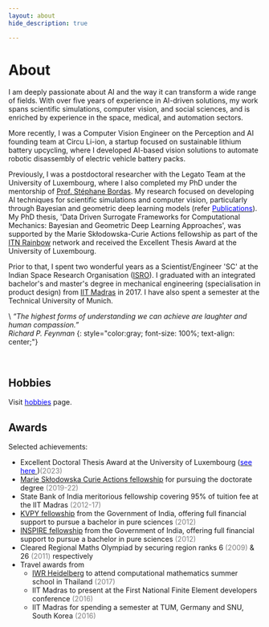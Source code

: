 ```yaml
---
layout: about
hide_description: true

---
```


# About

I am deeply passionate about AI and the way it can transform a wide range of fields. With over five years of experience in AI-driven solutions, my work spans scientific simulations, computer vision, and social sciences, and is enriched by experience in the space, medical, and automation sectors.

More recently, I was a Computer Vision Engineer on the Perception and AI founding team at Circu Li-ion, a startup focused on sustainable lithium battery upcycling, where I developed AI-based vision solutions to automate robotic disassembly of electric vehicle battery packs.

<!-- Previously, I was a postdoctoral researcher with the Legato Team at the University of Luxembourg, where I also completed my PhD. Under the mentorship of [Prof. Stéphane Bordas](https://scholar.google.com/citations?user=QKZBZ48AAAAJ&hl=en), my research focused on developing novel AI techniques for scientific simulations and computer vision challenges. My PhD thesis, titled 'Data Driven Surrogate Frameworks for Computational Mechanics: Bayesian and Geometric Deep Learning Approaches', was completed under Stéphane’s guidance and defended in September 23. This research was supported by the prestigious Marie Skłodawaska Curie Actions fellowship and was part of the [ITN Rainbow](https://rainbow.ku.dk), a European training network. During my PhD, I worked on developing Bayesian and geometric deep learning models to create reliable computing models for computational mechanics applications (refer [<span style="color:blue">Publications</span>](/publications)). My thesis received the Excellent Thesis Award at the University of Luxembourg. -->

Previously, I was a postdoctoral researcher with the Legato Team at the University of Luxembourg, where I also completed my PhD under the mentorship of [Prof. Stéphane Bordas](https://scholar.google.com/citations?user=QKZBZ48AAAAJ&hl=en). My research focused on developing AI techniques for scientific simulations and computer vision, particularly through Bayesian and geometric deep learning models (refer [<span style="color:blue">Publications</span>](/publications)). My PhD thesis, 'Data Driven Surrogate Frameworks for Computational Mechanics: Bayesian and Geometric Deep Learning Approaches', was supported by the Marie Skłodowska-Curie Actions fellowship as part of the [ITN Rainbow](https://rainbow.ku.dk) network and received the Excellent Thesis Award at the University of Luxembourg. 

<!-- I recently started a postdoctoral role with the Legato Team at the University of Luxembourg after completing my PhD there. I collaborate with Prof. [Prof. Stéphane Bordas](https://scholar.google.com/citations?user=QKZBZ48AAAAJ&hl=en). I am deeply interested in AI and its applications to scientific domains and more recently I have also been working on deep-learning techniques for medical imaging applications. I defended my PhD thesis titled 'Data Driven Surrogate Frameworks for Computational Mechanics: Bayesian and Geometric Deep Learning Approaches' under Stéphane's supervision in September 23. My PhD research was funded by the prestigious Marie Skłodawaska Curie Actions fellowship and it was a part of [ITN Rainbow](https://rainbow.ku.dk), an European training network. As a part of my Ph.D., I have developed Bayesian and geometric deep learning frameworks to come up with scalable, accurate and trustworthy computing models, for their applications in computational mechanics (refer [<span style="color:blue">Publications</span>](/publications)).

I am a fourth-year Ph.D. student at the Team Legato of the University of Luxembourg,
I am being supervised by [Prof. Stéphane Bordas](https://scholar.google.com/citations?user=QKZBZ48AAAAJ&hl=en).
My thesis is a part of  Marie Skłodawaska Curie Actions funded European training network, [ITN Rainbow](https://rainbow.ku.dk).
I am deeply interested in AI and its applications to diverse domains. As a part of my Ph.D., I am developing Bayesian and geometric deep learning frameworks to come up with scalable, accurate and trustworthy computing models, for their applications in computational mechanics (refer [<span style="color:blue">Publications</span>](/publications)). More recently I have also been working on deep-learning techniques for medical imaging applications. See [<span style="color:blue">this video</span>](https://youtu.be/sj8JUoGhit0) to get an informal introduction to one aspect of my PhD research :) -->


Prior to that, I spent two wonderful years as a Scientist/Engineer 'SC' at the Indian Space Research Organisation ([ISRO](https://www.isro.gov.in)).
I graduated with an integrated bachelor's and master's degree in mechanical engineering (specialisation in product design)
from [IIT Madras](https://www.iitm.ac.in) in 2017. I have also spent a semester at the Technical University of Munich.

\\
*“The highest forms of understanding we can achieve are laughter and human compassion.” \
Richard P. Feynman*
{: style="color:gray; font-size: 100%; text-align: center;"}

<br/>


## Hobbies

Visit [<span style="color:blue">hobbies</span>](/hobbies) page.


## Awards

Selected achievements:

* Excellent Doctoral Thesis Award at the University of Luxembourg ([<span style="color:blue">see here </span>](https://www.uni.lu/fstm-en/news/excellent-doctoral-thesis-awards-2023-in-science/))<span style="color:gray">(2023)</span>
* [Marie Skłodowska Curie Actions fellowship](https://marie-sklodowska-curie-actions.ec.europa.eu/actions/doctoral-networks) for pursuing the doctorate degree <span style="color:gray">(2019-22)</span>
* State Bank of India meritorious fellowship covering 95% of tuition fee at the IIT Madras <span style="color:gray">(2012-17)</span>
* [KVPY fellowship](http://www.kvpy.iisc.ernet.in/main/about.htm) from the Government of India, offering full financial support to pursue a bachelor in pure sciences <span style="color:gray">(2012)</span>
* [INSPIRE fellowship](https://online-inspire.gov.in) from the Government of India, offering full financial support to pursue a bachelor in pure sciences <span style="color:gray">(2012)</span>
* Cleared Regional Maths Olympiad by securing region ranks 6 <span style="color:gray">(2009)</span> & 26 <span style="color:gray">(2011)</span> respectively
* Travel awards from
   - [IWR Heidelberg](https://typo.iwr.uni-heidelberg.de/home) to attend computational mathematics summer school in Thailand <span style="color:gray">(2017)</span>
   - IIT Madras to present at the First National Finite Element developers conference <span style="color:gray">(2016)</span>
   - IIT Madras for spending a semester at TUM, Germany and SNU, South Korea <span style="color:gray">(2016)</span>


<!-- ### Sports

<div style="float: right; margin: 5px 0px 10px 28px;">
  <iframe align=right height='600' width='280' frameborder='0' allowtransparency='true' scrolling='yes' src='https://www.strava.com/athletes/46282855/latest-rides/6e1cf9e06eacabbd06eb414efb00ebf9675e4cba'></iframe>
</div>

Sports has always held a special place in my heart, it has helped me make great friends. During formative years, cricket was my first love (as it is for most Indians). As I grew older, I discovered new games like badminton and chess, playing friendly matches with a neighbor uncle. It was in high school that I developed  a great interest in table tennis, representing my district in state-level tournaments and later also representing my alma mater, IIT Madras, at intercollege sports festivals. At IIT Madras I fell in everlasting love with Squash, I have tried my hands at waterpolo and football too. I still get goosegumops when I think back to those tense Schroeter moments (inter-hostel sports competition, which my hostel won in 2016, where I was a captain of TT and Squash team. Go Godav!).      

Although my PhD has been taking most of the time, I try to go for occasional runs/hikes and swims. Feel free to connect me on Strava <a href="https://www.strava.com/athletes/46282855"><i class="fab fa-strava fa-xl" title="Strava"></i></a> or hit me up if you would like to do any activity in Luxembourg. Also, I am always up for an online chess game. You can find me on both Chess.com <a href="https://www.chess.com/member/uselessrunner"><i class="fas fa-chess-pawn fa-xl" title="Chess.com"></i></a> and Lichess [<svg viewBox="-0.892 0.5 51.573 55.285" xmlns="http://www.w3.org/2000/svg" width="20" height="20"><path d="M38.956.5c-3.53.418-6.452.902-9.286 2.984C5.534 1.786-.692 18.533.68 29.364 3.493 50.214 31.918 55.785 41.329 41.7c-7.444 7.696-19.276 8.752-28.323 3.084S-.506 27.392 4.683 17.567C9.873 7.742 18.996 4.535 29.03 6.405c2.43-1.418 5.225-3.22 7.655-3.187l-1.694 4.86 12.752 21.37c-.439 5.654-5.459 6.112-5.459 6.112-.574-1.47-1.634-2.942-4.842-6.036-3.207-3.094-17.465-10.177-15.788-16.207-2.001 6.967 10.311 14.152 14.04 17.663 3.73 3.51 5.426 6.04 5.795 6.756 0 0 9.392-2.504 7.838-8.927L37.4 7.171z" stroke="#000" stroke-linejoin="round"/></svg>](https://lichess.org/@/uselessrunner) with the username 'uselessrunner'.


### Music

My affair with music started with harmonium in childhood days. Multiple jamming sessions on old Marathi songs helped me improve my skills. Then I had a long break from music until I moved to Luxembourg. Social isloation in the foregin country brought me closer to music. I experience a great comfort in practising ukulele, piano and guitar. I can label myself as a self trained amature musician.


### Reading

This is something I want to take seriously in near future. -->
